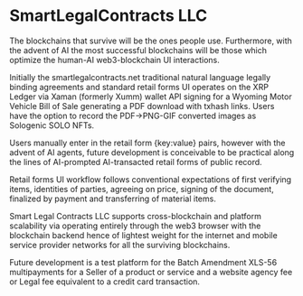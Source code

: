 # SmartLegalContracts LLC
The blockchains that survive will be the ones people use. Furthermore, with the advent of AI the most successful blockchains will be those which optimize the human-AI web3-blockchain UI interactions.

Initially the smartlegalcontracts.net traditional natural language legally binding agreements and standard retail forms UI operates on the XRP Ledger via Xaman (formerly Xumm) wallet API signing for a Wyoming Motor Vehicle Bill of Sale generating a PDF download with txhash links. Users have the option to record the PDF→PNG-GIF converted images as Sologenic SOLO NFTs.

Users manually enter in the retail form {key:value} pairs, however with the advent of AI agents, future development is conceivable to be practical along the lines of AI-prompted AI-transacted retail forms of public record.

Retail forms UI workflow follows conventional expectations of first verifying items, identities of parties, agreeing on price, signing of the document, finalized by payment and transferring of material items.

Smart Legal Contracts LLC supports cross-blockchain and platform scalability via operating entirely through the web3 browser with the blockchain backend hence of lightest weight for the internet and mobile service provider networks for all the surviving blockchains.

Future development is a test platform for the Batch Amendment XLS-56 multipayments for a Seller of a product or service and a website agency fee or Legal fee equivalent to a credit card transaction.
